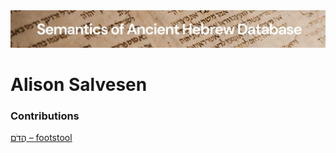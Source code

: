 <html><body><img id="banner" src="../../images/banners/banner.png" alt="banner" /></body></html>

# **Alison Salvesen**


### Contributions
[הֲדֹם – footstool](../words/hadom.md)<br>